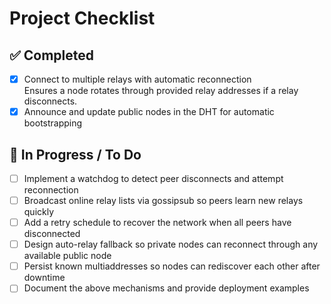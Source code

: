 # Project Checklist

## ✅ Completed
- [x] Connect to multiple relays with automatic reconnection  
  Ensures a node rotates through provided relay addresses if a relay disconnects.
- [x] Announce and update public nodes in the DHT for automatic bootstrapping  

## 🚧 In Progress / To Do
- [ ] Implement a watchdog to detect peer disconnects and attempt reconnection  
- [ ] Broadcast online relay lists via gossipsub so peers learn new relays quickly  
- [ ] Add a retry schedule to recover the network when all peers have disconnected  
- [ ] Design auto-relay fallback so private nodes can reconnect through any available public node  
- [ ] Persist known multiaddresses so nodes can rediscover each other after downtime  
- [ ] Document the above mechanisms and provide deployment examples  
